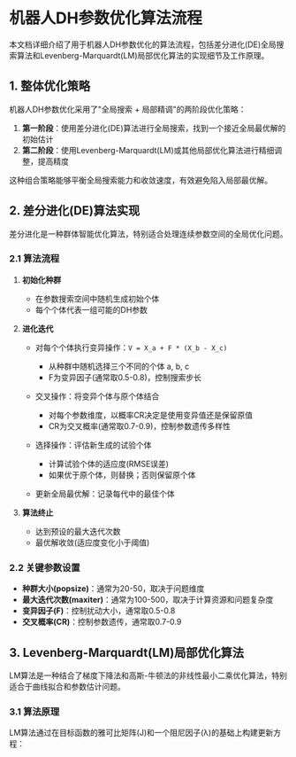 # 机器人DH参数优化算法流程

本文档详细介绍了用于机器人DH参数优化的算法流程，包括差分进化(DE)全局搜索算法和Levenberg-Marquardt(LM)局部优化算法的实现细节及工作原理。

## 1. 整体优化策略

机器人DH参数优化采用了"全局搜索 + 局部精调"的两阶段优化策略：

1. **第一阶段**：使用差分进化(DE)算法进行全局搜索，找到一个接近全局最优解的初始估计
2. **第二阶段**：使用Levenberg-Marquardt(LM)或其他局部优化算法进行精细调整，提高精度

这种组合策略能够平衡全局搜索能力和收敛速度，有效避免陷入局部最优解。

## 2. 差分进化(DE)算法实现

差分进化是一种群体智能优化算法，特别适合处理连续参数空间的全局优化问题。

### 2.1 算法流程

1. **初始化种群**
   - 在参数搜索空间中随机生成初始个体
   - 每个个体代表一组可能的DH参数

2. **进化迭代**
   - 对每个个体执行变异操作：`V = X_a + F * (X_b - X_c)`
     - 从种群中随机选择三个不同的个体 a, b, c
     - F为变异因子(通常取0.5-0.8)，控制搜索步长
   
   - 交叉操作：将变异个体与原个体结合
     - 对每个参数维度，以概率CR决定是使用变异值还是保留原值
     - CR为交叉概率(通常取0.7-0.9)，控制参数遗传多样性
   
   - 选择操作：评估新生成的试验个体
     - 计算试验个体的适应度(RMSE误差)
     - 如果优于原个体，则替换；否则保留原个体
   
   - 更新全局最优解：记录每代中的最佳个体

3. **算法终止**
   - 达到预设的最大迭代次数
   - 最优解收敛(适应度变化小于阈值)

### 2.2 关键参数设置

- **种群大小(popsize)**：通常为20-50，取决于问题维度
- **最大迭代次数(maxiter)**：通常为100-500，取决于计算资源和问题复杂度
- **变异因子(F)**：控制扰动大小，通常取0.5-0.8
- **交叉概率(CR)**：控制参数遗传，通常取0.7-0.9

## 3. Levenberg-Marquardt(LM)局部优化算法

LM算法是一种结合了梯度下降法和高斯-牛顿法的非线性最小二乘优化算法，特别适合于曲线拟合和参数估计问题。

### 3.1 算法原理

LM算法通过在目标函数的雅可比矩阵(J)和一个阻尼因子(λ)的基础上构建更新方程：

